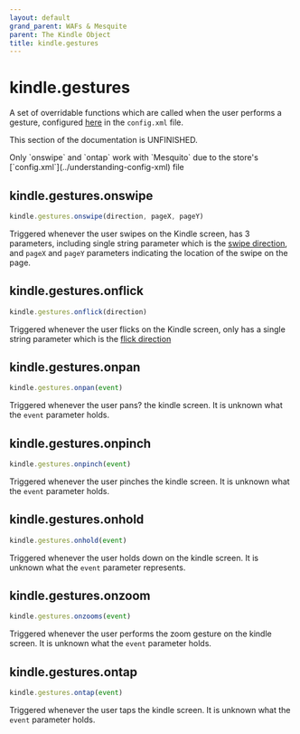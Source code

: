 ```yaml
---
layout: default
grand_parent: WAFs & Mesquite
parent: The Kindle Object
title: kindle.gestures
---
```


# kindle.gestures
A set of overridable functions which are called when the user performs a gesture, configured [here](../understanding-config-xml.html#gestures) in the `config.xml` file.

<p class="warning">This section of the documentation is UNFINISHED.</p>

<p class="warning">Only `onswipe` and `ontap` work with `Mesquito` due to the store's [`config.xml`](../understanding-config-xml) file</p>

## kindle.gestures.onswipe
~~~js
kindle.gestures.onswipe(direction, pageX, pageY)
~~~
Triggered whenever the user swipes on the Kindle screen, has 3 parameters, including single string parameter which is the [swipe direction](./enums#direction), and `pageX` and `pageY` parameters indicating the location of the swipe on the page.


## kindle.gestures.onflick
~~~js
kindle.gestures.onflick(direction)
~~~
Triggered whenever the user flicks on the Kindle screen, only has a single string parameter which is the [flick direction](./enums#direction)


## kindle.gestures.onpan
~~~js
kindle.gestures.onpan(event)
~~~
Triggered whenever the user pans? the kindle screen. It is unknown what the `event` parameter holds.


## kindle.gestures.onpinch
~~~js
kindle.gestures.onpinch(event)
~~~
Triggered whenever the user pinches the kindle screen. It is unknown what the `event` parameter holds.


## kindle.gestures.onhold
~~~js
kindle.gestures.onhold(event)
~~~
Triggered whenever the user holds down on the kindle screen. It is unknown what the `event` parameter represents.


## kindle.gestures.onzoom
~~~js
kindle.gestures.onzooms(event)
~~~
Triggered whenever the user performs the zoom gesture on the kindle screen. It is unknown what the `event` parameter holds.


## kindle.gestures.ontap
~~~js
kindle.gestures.ontap(event)
~~~
Triggered whenever the user taps the kindle screen. It is unknown what the `event` parameter holds.